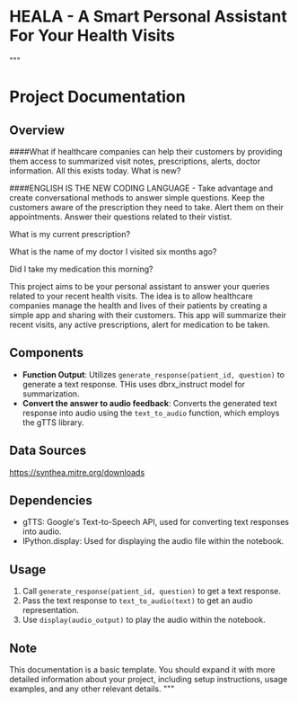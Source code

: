 # HEALA - A Smart Personal Assistant For Your Health Visits

"""
# Project Documentation

## Overview

####What if healthcare companies can help their customers by providing them access to summarized visit notes, prescriptions, alerts, doctor information. All this exists today. What is new? 

####ENGLISH IS THE NEW CODING LANGUAGE - Take advantage and create conversational methods to answer simple questions. Keep the customers aware of the prescription they need to take. Alert them on their appointments. Answer their questions related to their vistist.


What is my current prescription? 

What is the name of my doctor I visited six months ago?

Did I take my medication this morning?

This project aims to be your personal assistant to answer your queries related to your recent health visits. The idea is to allow healthcare companies manage the health and lives of their patients by creating a simple app and sharing with their customers. This app will summarize their recent visits, any active prescriptions, alert for medication to be taken.


## Components
- **Function Output**: Utilizes `generate_response(patient_id, question)` to generate a text response. THis uses dbrx_instruct model for summarization.
- **Convert the answer to audio feedback**: Converts the generated text response into audio using the `text_to_audio` function, which employs the gTTS library.

## Data Sources
https://synthea.mitre.org/downloads

## Dependencies
- gTTS: Google's Text-to-Speech API, used for converting text responses into audio.
- IPython.display: Used for displaying the audio file within the notebook.

## Usage
1. Call `generate_response(patient_id, question)` to get a text response.
2. Pass the text response to `text_to_audio(text)` to get an audio representation.
3. Use `display(audio_output)` to play the audio within the notebook.

## Note
This documentation is a basic template. You should expand it with more detailed information about your project, including setup instructions, usage examples, and any other relevant details.
"""